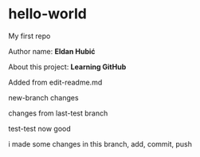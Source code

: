 # hello-world

My first repo

Author name: **Eldan Hubić**

About this project: **Learning GitHub**

Added from edit-readme.md

new-branch changes

changes from last-test branch

test-test now good

i made some changes in this branch, add, commit, push

